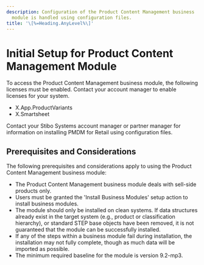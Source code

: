 ```yaml
---
description: Configuration of the Product Content Management business
  module is handled using configuration files.
title: '\[%=Heading.AnyLevel%\]'
---
```


Initial Setup for Product Content Management Module
===================================================

To access the Product Content Management business module, the following
licenses must be enabled. Contact your account manager to enable
licenses for your system.

-   X.App.ProductVariants
-   X.Smartsheet

Contact your Stibo Systems account manager or partner manager for
information on installing PMDM for Retail using configuration files.

Prerequisites and Considerations
--------------------------------

The following prerequisites and considerations apply to using the
Product Content Management business module:

-   The Product Content Management business module deals with sell-side
    products only.
-   Users must be granted the \'Install Business Modules\' setup action
    to install business modules.
-   The module should only be installed on clean systems. If data
    structures already exist in the target system (e.g., product or
    classification hierarchy), or standard STEP base objects have been
    removed, it is not guaranteed that the module can be successfully
    installed.
-   If any of the steps within a business module fail during
    installation, the installation may not fully complete, though as
    much data will be imported as possible.
-   The minimum required baseline for the module is version 9.2-mp3.
